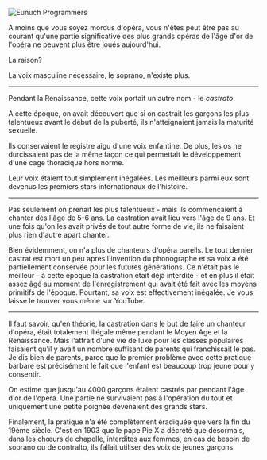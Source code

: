 ![Eunuch Programmers](https://orel.garga.net/image-3175739551.jpg)

A moins que vous soyez mordus d'opéra, vous n'êtes peut être pas au courant qu'une partie significative des plus grands opéras de l'âge d'or de l'opéra ne peuvent plus être joués aujourd'hui.

La raison?

La voix masculine nécessaire, le soprano, n'existe plus.

----

Pendant la Renaissance, cette voix portait un autre nom - le *castrato*.

A cette époque, on avait découvert que si on castrait les garçons les plus talentueux avant le début de la puberté, ils n'atteignaient jamais la maturité sexuelle.

Ils conservaient le registre aigu d'une voix enfantine. De plus, les os ne durcissaient pas de la même façon ce qui permettait le développement d'une cage thoracique hors norme.

Leur voix étaient tout simplement inégalées. Les meilleurs parmi eux sont devenus les premiers stars internationaux de l'histoire.

----

Pas seulement on prenait les plus talentueux - mais ils commençaient à chanter dès l'âge de 5-6 ans. La castration avait lieu vers l'âge de 9 ans. Et une fois qu'on les avait privés de tout autre forme de vie, ils ne faisaient plus rien d'autre apart chanter.

Bien évidemment, on n'a plus de chanteurs d'opéra pareils. Le tout dernier castrat est mort un peu après l'invention du phonographe et sa voix a été partiellement conservée pour les futures générations. Ce n'était pas le meilleur - à cette époque la castration était déjà interdite - et en plus il était assez âgé au moment de l'enregistrement qui avait été fait avec les moyens primitifs de l'époque. Pourtant, sa voix est effectivement inégalée. Je vous laisse le trouver vous même sur YouTube.

----

Il faut savoir, qu'en théorie, la castration dans le but de faire un chanteur d'opéra, était totalement illégale même pendant le Moyen Age et la Renaissance. Mais l'attrait d'une vie de luxe pour les classes populaires faisaient qu'il y avait un nombre suffisant de parents qui franchissait le pas. Je dis bien de parents, parce que le premier problème avec cette pratique barbare est précisément le fait que l'enfant est beaucoup trop jeune pour y consentir.

On estime que jusqu'au 4000 garçons étaient castrés par pendant l'âge d'or de l'opéra. Une partie ne survivaient pas à l'opération du tout et uniquement une petite poignée devenaient des grands stars.

Finalement, la pratique n'a été complètement éradiquée que vers la fin du 19ème siècle. C'est en 1903 que le pape Pie X a décrété que désormais, dans les chœurs de chapelle, interdites aux femmes, en cas de besoin de soprano ou de contralto, ils fallait utiliser des voix de jeunes garçons.
